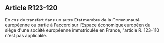 Article R123-120
----
En cas de transfert dans un autre Etat membre de la Communauté européenne ou
partie à l'accord sur l'Espace économique européen du siège d'une société
européenne immatriculée en France, l'article R. 123-110 n'est pas applicable.
